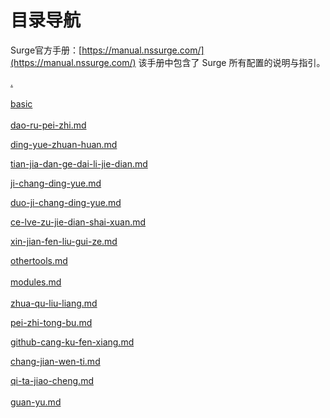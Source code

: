 # 目录导航

Surge官方手册：[https://manual.nssurge.com/](https://manual.nssurge.com/) 该手册中包含了 Surge 所有配置的说明与指引。

[.](./ "mention")\
\
[basic](basic/ "mention")\
\
[dao-ru-pei-zhi.md](basic/dao-ru-pei-zhi.md "mention")

[ding-yue-zhuan-huan.md](basic/ding-yue-zhuan-huan.md "mention")

[tian-jia-dan-ge-dai-li-jie-dian.md](basic/tian-jia-dan-ge-dai-li-jie-dian.md "mention")

[ji-chang-ding-yue.md](basic/ji-chang-ding-yue.md "mention")

[duo-ji-chang-ding-yue.md](basic/duo-ji-chang-ding-yue.md "mention")

[ce-lve-zu-jie-dian-shai-xuan.md](basic/ce-lve-zu-jie-dian-shai-xuan.md "mention")

[xin-jian-fen-liu-gui-ze.md](basic/xin-jian-fen-liu-gui-ze.md "mention")

[othertools.md](othertools.md "mention")\
\
[modules.md](modules.md "mention")\
\
[zhua-qu-liu-liang.md](zhua-qu-liu-liang.md "mention")

[pei-zhi-tong-bu.md](pei-zhi-tong-bu.md "mention")

[github-cang-ku-fen-xiang.md](github-cang-ku-fen-xiang.md "mention")

[chang-jian-wen-ti.md](chang-jian-wen-ti.md "mention")

[qi-ta-jiao-cheng.md](qi-ta-jiao-cheng.md "mention")\
\
[guan-yu.md](guan-yu.md "mention")

